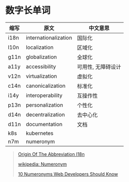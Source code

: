 # 数字长单词

|缩写|原文|中文意思|
|-|-|-|
|i18n|internationalization|国际化|
|l10n|localization|区域化|
|g11n|globalization|全球化|
|a11y|accessibility|可用性, 无障碍设计|
|v12n|virtualization|虚拟化|
|c14n|canonicalization|标准化|
|i14y|interoperability|互操作性|
|p13n|personalization|个性化|
|d14n|decentralization|去中心化|
|d11n|documentation|文档|
|k8s|kubernetes||
|n7m|numeronym||

> [Origin Of The Abbreviation I18n](http://www.i18nguy.com/origini18n.html)
>
> [wikipedia: Numeronym](https://en.wikipedia.org/wiki/Numeronym)
>
> [10 Numeronyms Web Developers Should Know](https://www.hongkiat.com/blog/tech-numeronyms/)
